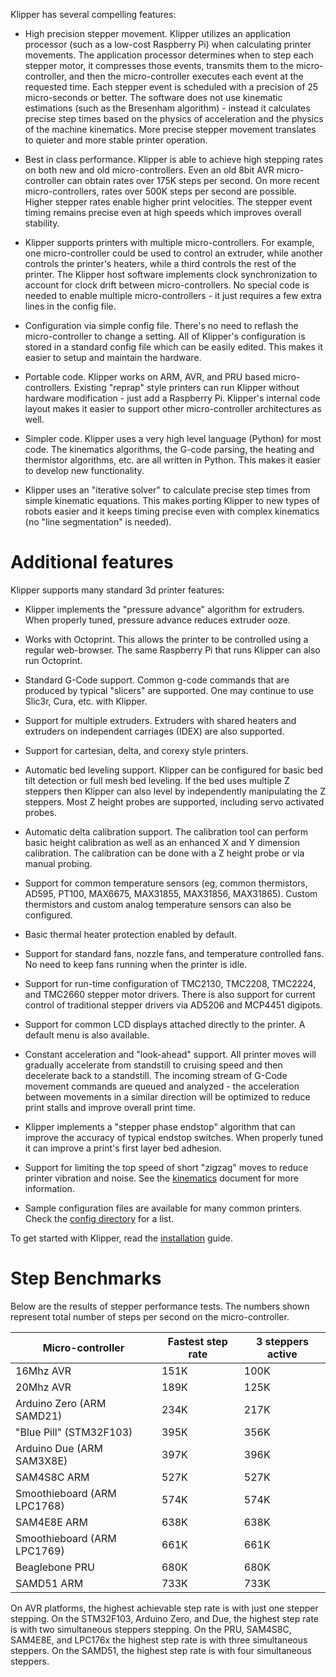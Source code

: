 Klipper has several compelling features:

* High precision stepper movement. Klipper utilizes an application
  processor (such as a low-cost Raspberry Pi) when calculating printer
  movements. The application processor determines when to step each
  stepper motor, it compresses those events, transmits them to the
  micro-controller, and then the micro-controller executes each event
  at the requested time. Each stepper event is scheduled with a
  precision of 25 micro-seconds or better. The software does not use
  kinematic estimations (such as the Bresenham algorithm) - instead it
  calculates precise step times based on the physics of acceleration
  and the physics of the machine kinematics. More precise stepper
  movement translates to quieter and more stable printer operation.

* Best in class performance. Klipper is able to achieve high stepping
  rates on both new and old micro-controllers. Even an old 8bit AVR
  micro-controller can obtain rates over 175K steps per second. On
  more recent micro-controllers, rates over 500K steps per second are
  possible. Higher stepper rates enable higher print velocities. The
  stepper event timing remains precise even at high speeds which
  improves overall stability.

* Klipper supports printers with multiple micro-controllers. For
  example, one micro-controller could be used to control an extruder,
  while another controls the printer's heaters, while a third controls
  the rest of the printer. The Klipper host software implements clock
  synchronization to account for clock drift between
  micro-controllers. No special code is needed to enable multiple
  micro-controllers - it just requires a few extra lines in the config
  file.

* Configuration via simple config file. There's no need to reflash the
  micro-controller to change a setting. All of Klipper's configuration
  is stored in a standard config file which can be easily edited. This
  makes it easier to setup and maintain the hardware.

* Portable code. Klipper works on ARM, AVR, and PRU based
  micro-controllers. Existing "reprap" style printers can run Klipper
  without hardware modification - just add a Raspberry Pi. Klipper's
  internal code layout makes it easier to support other
  micro-controller architectures as well.

* Simpler code. Klipper uses a very high level language (Python) for
  most code. The kinematics algorithms, the G-code parsing, the
  heating and thermistor algorithms, etc. are all written in Python.
  This makes it easier to develop new functionality.

* Klipper uses an "iterative solver" to calculate precise step times
  from simple kinematic equations. This makes porting Klipper to new
  types of robots easier and it keeps timing precise even with complex
  kinematics (no "line segmentation" is needed).

Additional features
===================

Klipper supports many standard 3d printer features:

* Klipper implements the "pressure advance" algorithm for extruders.
  When properly tuned, pressure advance reduces extruder ooze.

* Works with Octoprint. This allows the printer to be controlled using
  a regular web-browser. The same Raspberry Pi that runs Klipper can
  also run Octoprint.

* Standard G-Code support. Common g-code commands that are produced by
  typical "slicers" are supported. One may continue to use Slic3r,
  Cura, etc. with Klipper.

* Support for multiple extruders. Extruders with shared heaters and
  extruders on independent carriages (IDEX) are also supported.

* Support for cartesian, delta, and corexy style printers.

* Automatic bed leveling support. Klipper can be configured for basic
  bed tilt detection or full mesh bed leveling. If the bed uses
  multiple Z steppers then Klipper can also level by independently
  manipulating the Z steppers. Most Z height probes are supported,
  including servo activated probes.

* Automatic delta calibration support. The calibration tool can
  perform basic height calibration as well as an enhanced X and Y
  dimension calibration. The calibration can be done with a Z height
  probe or via manual probing.

* Support for common temperature sensors (eg, common thermistors,
  AD595, PT100, MAX6675, MAX31855, MAX31856, MAX31865). Custom
  thermistors and custom analog temperature sensors can also be
  configured.

* Basic thermal heater protection enabled by default.

* Support for standard fans, nozzle fans, and temperature controlled
  fans. No need to keep fans running when the printer is idle.

* Support for run-time configuration of TMC2130, TMC2208, TMC2224, and
  TMC2660 stepper motor drivers. There is also support for current
  control of traditional stepper drivers via AD5206 and MCP4451
  digipots.

* Support for common LCD displays attached directly to the printer. A
  default menu is also available.

* Constant acceleration and "look-ahead" support. All printer moves
  will gradually accelerate from standstill to cruising speed and then
  decelerate back to a standstill. The incoming stream of G-Code
  movement commands are queued and analyzed - the acceleration between
  movements in a similar direction will be optimized to reduce print
  stalls and improve overall print time.

* Klipper implements a "stepper phase endstop" algorithm that can
  improve the accuracy of typical endstop switches. When properly
  tuned it can improve a print's first layer bed adhesion.

* Support for limiting the top speed of short "zigzag" moves to reduce
  printer vibration and noise. See the [kinematics](Kinematics.md)
  document for more information.

* Sample configuration files are available for many common printers.
  Check the [config directory](../config/) for a list.

To get started with Klipper, read the [installation](Installation.md)
guide.

Step Benchmarks
===============

Below are the results of stepper performance tests. The numbers shown
represent total number of steps per second on the micro-controller.

| Micro-controller            | Fastest step rate | 3 steppers active |
| --------------------------- | ----------------- | ----------------- |
| 16Mhz AVR                   | 151K              | 100K              |
| 20Mhz AVR                   | 189K              | 125K              |
| Arduino Zero (ARM SAMD21)   | 234K              | 217K              |
| "Blue Pill" (STM32F103)     | 395K              | 356K              |
| Arduino Due (ARM SAM3X8E)   | 397K              | 396K              |
| SAM4S8C ARM                 | 527K              | 527K              |
| Smoothieboard (ARM LPC1768) | 574K              | 574K              |
| SAM4E8E ARM                 | 638K              | 638K              |
| Smoothieboard (ARM LPC1769) | 661K              | 661K              |
| Beaglebone PRU              | 680K              | 680K              |
| SAMD51 ARM                  | 733K              | 733K              |

On AVR platforms, the highest achievable step rate is with just one
stepper stepping. On the STM32F103, Arduino Zero, and Due, the highest
step rate is with two simultaneous steppers stepping. On the PRU,
SAM4S8C, SAM4E8E, and LPC176x the highest step rate is with three
simultaneous steppers. On the SAMD51, the highest step rate is with
four simultaneous steppers.
